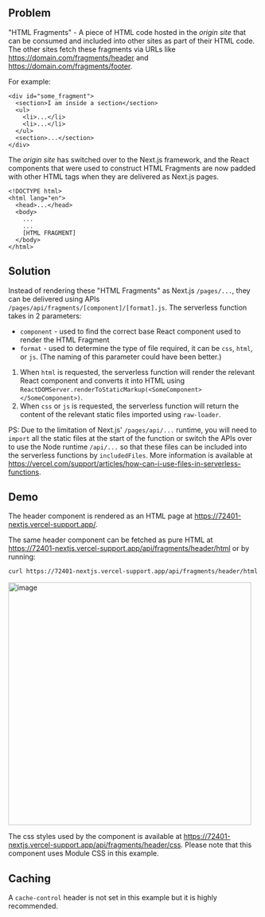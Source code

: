 ## Problem

"HTML Fragments" - A piece of HTML code hosted in the _origin site_ that can be consumed and included into other sites as part of their HTML code. The other sites fetch these fragments via URLs like https://domain.com/fragments/header and https://domain.com/fragments/footer.

For example:

```
<div id="some_fragment">
  <section>I am inside a section</section>
  <ul>
    <li>...</li>
    <li>...</li>
  </ul>
  <section>...</section>
</div>
```

The _origin site_ has switched over to the Next.js framework, and the React components that were used to construct HTML Fragments are now padded with other HTML tags when they are delivered as Next.js pages.

```
<!DOCTYPE html>
<html lang="en">
  <head>...</head>
  <body>
    ...
    ...
    [HTML FRAGMENT]
  </body>
</html>
```


## Solution

Instead of rendering these "HTML Fragments" as Next.js `/pages/...`, they can be delivered using APIs `/pages/api/fragments/[component]/[format].js`. The serverless function takes in 2 parameters:

- `component` - used to find the correct base React component used to render the HTML Fragment
- `format` - used to determine the type of file required, it can be `css`, `html`, or `js`. (The naming of this parameter could have been better.)

1. When `html` is requested, the serverless function will render the relevant React component and converts it into HTML using `ReactDOMServer.renderToStaticMarkup(<SomeComponent></SomeComponent>)`.
2. When `css` or `js` is requested, the serverless function will return the content of the relevant static files imported using `raw-loader`.

PS: Due to the limitation of Next.js' `/pages/api/...` runtime, you will need to `import` all the static files at the start of the function or switch the APIs over to use the Node runtime `/api/...` so that these files can be included into the serverless functions by `includedFiles`. More information is available at https://vercel.com/support/articles/how-can-i-use-files-in-serverless-functions.

## Demo

The header component is rendered as an HTML page at https://72401-nextjs.vercel-support.app/.

The same header component can be fetched as pure HTML at https://72401-nextjs.vercel-support.app/api/fragments/header/html or by running: 

```bash
curl https://72401-nextjs.vercel-support.app/api/fragments/header/html
```

<img width="488" alt="image" src="https://user-images.githubusercontent.com/179761/158372307-a509225b-bf3e-41c4-b9aa-801abf745aaa.png">

The css styles used by the component is available at https://72401-nextjs.vercel-support.app/api/fragments/header/css. Please note that this component uses Module CSS in this example.

## Caching

A `cache-control` header is not set in this example but it is highly recommended.

